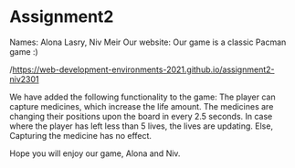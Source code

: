 # Assignment2
Names: Alona Lasry, Niv Meir
Our website: Our game is a classic Pacman game :)

/https://web-development-environments-2021.github.io/assignment2-niv2301

We have added the following functionality to the game:
The player can capture medicines, which increase the life amount. The medicines are 
changing their positions upon the board in every 2.5 seconds. In case where the player has 
left less than 5 lives, the lives are updating. Else, Capturing the medicine has no effect.

Hope you will enjoy our game, Alona and Niv.
